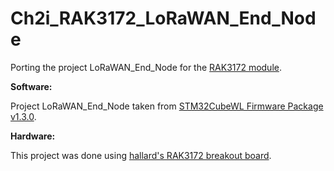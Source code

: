 # Ch2i_RAK3172_LoRaWAN_End_Node

Porting the project LoRaWAN_End_Node for the [RAK3172 module](https://docs.rakwireless.com/Product-Categories/WisDuo/RAK3172-Module/Overview).

**Software:**

Project LoRaWAN_End_Node taken from [STM32CubeWL Firmware Package v1.3.0](https://www.st.com/en/embedded-software/stm32cubewl.html).

**Hardware:**

This project was done using [hallard's RAK3172 breakout board](https://github.com/hallard/RAK3172-Breakout).

